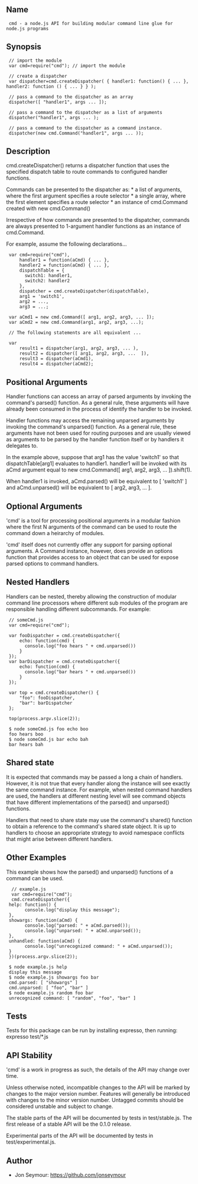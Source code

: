 Name
-----
	 cmd - a node.js API for building modular command line glue for node.js programs

Synopsis
--------
	 // import the module
	 var cmd=require("cmd"); // import the module

	 // create a dispatcher
	 var dispatcher=cmd.createDispatcher( { handler1: function() { ... }, handler2: function () { ... } } ); 

	 // pass a command to the dispatcher as an array
	 dispatcher([ "handler1", args ... ]);

	 // pass a command to the dispatcher as a list of arguments
	 dispatcher("handler1", args ... );

	 // pass a command to the dispatcher as a command instance.
	 dispatcher(new cmd.Command("handler1", args ... ));

Description
-----------
cmd.createDispatcher() returns a dispatcher function that uses the specified dispatch table to route commands
to configured handler functions.

Commands can be presented to the dispatcher as:
	  * a list of arguments, where the first argument specifies a route selector 
	  * a single array, where the first element specifies a route selector
	  * an instance of cmd.Command created with new cmd.Command()

Irrespective of how commands are presented to the dispatcher, commands are always presented to 1-argument handler functions as an instance of cmd.Command.

For example, assume the following declarations...

     var cmd=require("cmd"),
	     handler1 = function(aCmd) { ... },
	     handler2 = function(aCmd) { ... },
	     dispatchTable = {
		   switch1: handler1,
		   switch2: handler2
	     },
	     dispatcher = cmd.createDispatcher(dispatchTable),
	     arg1 = 'switch1',
	     arg2 = ...,
	     arg3 = ...;

	 var aCmd1 = new cmd.Command([ arg1, arg2, arg3, ... ]);
	 var aCmd2 = new cmd.Command(arg1, arg2, arg3, ...);

	 // The following statements are all equivalent ...

	 var
	     result1 = dispatcher(arg1, arg2, arg3, ... ),
	     result2 = dispatcher([ arg1, arg2, arg3, ...  ]),
	     result3 = dispatcher(aCmd1),
	     result4 = dispatcher(aCmd2);

Positional Arguments
--------------------
Handler functions can access an array of parsed arguments by invoking the command's parsed() function. 
As a general rule, these arguments will have already been consumed in the process of identify the handler
to be invoked.

Handler functions may access the remaining unparsed arguments by invoking the command's unparsed()
function. As a general rule, these arguments have not been used for routing purposes and are usually
viewed as arguments to be parsed by the handler function itself or by handlers it delegates to.

In the example above, suppose that arg1 has the value 'switch1' so that dispatchTable[arg1] 
evaluates to handler1. handler1 will be invoked with its aCmd argument equal to 
new cmd.Command([ arg1, arg2, arg3, ... ]).shift(1).

When handler1 is invoked, aCmd.parsed() will be equivalent to [ 'switch1' ] and	aCmd.unparsed() 
will be equivalent to [ arg2, arg3, ... ].

Optional Arguments
------------------
'cmd' is a tool for processing positional arguments in a modular fashion where the first N arguments of the command
can be used to route the command down a heirarchy of modules.

'cmd' itself does not currently offer any support for parsing optional arguments. A Command instance, however, 
does provide an options function that provides access to an object that can be used for expose parsed
options to command handlers.

Nested Handlers
---------------
Handlers can be nested, thereby allowing the construction of modular command line processors where 
different sub modules of the program are responsible handling different subcommands. For example:

	 // someCmd.js
	 var cmd=require("cmd");

	 var fooDispatcher = cmd.createDispatcher({
	     echo: function(cmd) {
		   console.log("foo hears " + cmd.unparsed())
	     }
	 });
	 var barDispatcher = cmd.createDispatcher({
	     echo: function(cmd) {
		   console.log("bar hears " + cmd.unparsed())
	     }
	 });

	 var top = cmd.createDispatcher() {
	     "foo": fooDispatcher,
	     "bar": barDispatcher
	 };

	 top(process.argv.slice(2));

	 $ node someCmd.js foo echo boo
	 foo hears boo
	 $ node someCmd.js bar echo bah
	 bar hears bah

Shared state
------------
It is expected that commands may be passed a long a chain of handlers. However, it is not
true that every handler along the instance will see exactly the same command instance. For example,
when nested command handlers are used, the handlers at different nesting level will see command
objects that have different implementations of the parsed() and unparsed() functions.

Handlers that need to share state may use the command's shared() function to obtain a reference
to the command's shared state object. It is up to handlers to choose an appropriate strategy
to avoid namespace conflicts that might arise between different handlers.

Other Examples
--------------
This example shows how the parsed() and unparsed() functions of a command can be used.

      // example.js
      var cmd=require("cmd");
      cmd.createDispatcher({
	 help: function() {
	       console.log("display this message");
	 },
	 showargs: function(aCmd) {
	       console.log("parsed: " + aCmd.parsed());
	       console.log("unparsed: " + aCmd.unparsed());
	 },
	 unhandled: function(aCmd) {
	       console.log("unrecognized command: " + aCmd.unparsed());
	 }
	 })(process.argv.slice(2));

	 $ node example.js help
	 display this message
	 $ node example.js showargs foo bar
	 cmd.parsed: [ "showargs" ]
	 cmd.unparsed: [ "foo", "bar" ]
	 $ node example.js random foo bar
	 unrecognized command: [ "random", "foo", "bar" ]

Tests
-----
Tests for this package can be run by installing expresso, then running:
      expresso test/*.js

API Stability
-------------
'cmd' is a work in progress as such, the details of the API may change over time. 

Unless otherwise noted, incompatible changes to the API will be marked by changes to the major version number. 
Features will generally be introduced with changes to the minor version number. Untagged commits should
be considered unstable and subject to change.

The stable parts of the API will be documented by tests in test/stable.js. The first release of a stable API will be the 0.1.0 release.

Experimental parts of the API will be documented by tests in test/experimental.js.

Author
------
*	Jon Seymour: <https://github.com/jonseymour>

